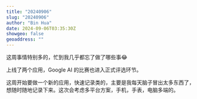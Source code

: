 ```yaml
---
title: "20240906"
slug: "20240906"
author: "Bin Hua"
date: 2024-09-06T03:35:30Z
showgeo: false
geoaddress: ""
---
```


这周事情特别多的，忙到我几乎都忘了做了哪些事😂

上线了两个应用，Google AI 的比赛也进入正式评选环节。

这周开始要做一个新的应用，快速记录类的，主要是我每天脑子冒出太多东西了，想随时随地记录下来。这次会考虑多平台方案，手机，手表，电脑多端的。